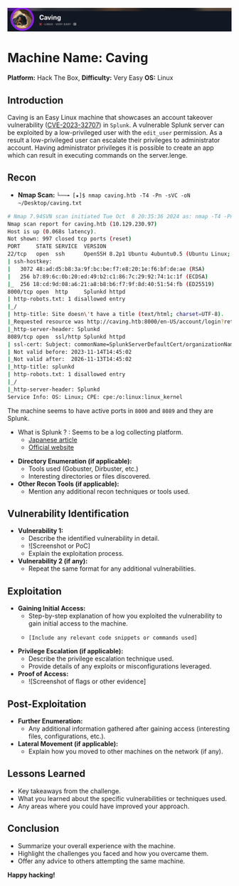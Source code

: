 ![](assets/Pasted%20image%2020241008230035.png)
# Machine Name: Caving
**Platform:** Hack The Box,
**Difficulty:** Very Easy
**OS:** Linux

## Introduction

Caving is an Easy Linux machine that showcases an account takeover vulnerability ([CVE-2023-32707](https://nvd.nist.gov/vuln/detail/CVE-2023-32707)) in `Splunk`. A vulnerable Splunk server can be exploited by a low-privileged user with the `edit_user` permission. As a result a low-privileged user can escalate their privileges to administrator account. Having administrator privileges it is possible to create an app which can result in executing commands on the server.lenge.

## Recon

* **Nmap Scan:** `└──╼ [★]$ nmap caving.htb -T4 -Pn -sVC -oN ~/Desktop/caving.txt`

```bash
# Nmap 7.94SVN scan initiated Tue Oct  8 20:35:36 2024 as: nmap -T4 -Pn -sVC -oN /home/pochify/Desktop/caving.txt caving.htb
Nmap scan report for caving.htb (10.129.230.97)
Host is up (0.068s latency).
Not shown: 997 closed tcp ports (reset)
PORT     STATE SERVICE  VERSION
22/tcp   open  ssh      OpenSSH 8.2p1 Ubuntu 4ubuntu0.5 (Ubuntu Linux; protocol 2.0)
| ssh-hostkey: 
|   3072 48:ad:d5:b8:3a:9f:bc:be:f7:e8:20:1e:f6:bf:de:ae (RSA)
|   256 b7:89:6c:0b:20:ed:49:b2:c1:86:7c:29:92:74:1c:1f (ECDSA)
|_  256 18:cd:9d:08:a6:21:a8:b8:b6:f7:9f:8d:40:51:54:fb (ED25519)
8000/tcp open  http     Splunkd httpd
| http-robots.txt: 1 disallowed entry 
|_/
| http-title: Site doesn\'t have a title (text/html; charset=UTF-8).
|_Requested resource was http://caving.htb:8000/en-US/account/login?return_to=%2Fen-US%2F
|_http-server-header: Splunkd
8089/tcp open  ssl/http Splunkd httpd
| ssl-cert: Subject: commonName=SplunkServerDefaultCert/organizationName=SplunkUser
| Not valid before: 2023-11-14T14:45:02
|_Not valid after:  2026-11-13T14:45:02
|_http-title: splunkd
| http-robots.txt: 1 disallowed entry 
|_/
|_http-server-header: Splunkd
Service Info: OS: Linux; CPE: cpe:/o:linux:linux_kernel

```

The machine seems to have active ports in `8000` and `8089` and they are Splunk.
- What is Splunk ? : Seems to be a log collecting platform.
	- [Japanese article](https://qiita.com/frozencatpisces/items/59703f57ce88ec936255)
	- [Official website](https://www.splunk.com/en_us/blog/learn/what-splunk-does.html)


* **Directory Enumeration (if applicable):**
    * Tools used (Gobuster, Dirbuster, etc.)
    * Interesting directories or files discovered.
* **Other Recon Tools (if applicable):**
    * Mention any additional recon techniques or tools used.

## Vulnerability Identification

* **Vulnerability 1:**
    * Describe the identified vulnerability in detail.
    * ![Screenshot or PoC]
    * Explain the exploitation process.
* **Vulnerability 2 (if any):**
    * Repeat the same format for any additional vulnerabilities.

## Exploitation

* **Gaining Initial Access:**
    * Step-by-step explanation of how you exploited the vulnerability to gain initial access to the machine.
    * ```
      [Include any relevant code snippets or commands used]
      ```
* **Privilege Escalation (if applicable):**
    * Describe the privilege escalation technique used.
    * Provide details of any exploits or misconfigurations leveraged.
* **Proof of Access:**
    * ![Screenshot of flags or other evidence]

## Post-Exploitation

* **Further Enumeration:**
    * Any additional information gathered after gaining access (interesting files, configurations, etc.).
* **Lateral Movement (if applicable):**
    * Explain how you moved to other machines on the network (if any).

## Lessons Learned

* Key takeaways from the challenge.
* What you learned about the specific vulnerabilities or techniques used.
* Any areas where you could have improved your approach.

## Conclusion

* Summarize your overall experience with the machine.
* Highlight the challenges you faced and how you overcame them.
* Offer any advice to others attempting the same machine.

**Happy hacking!**